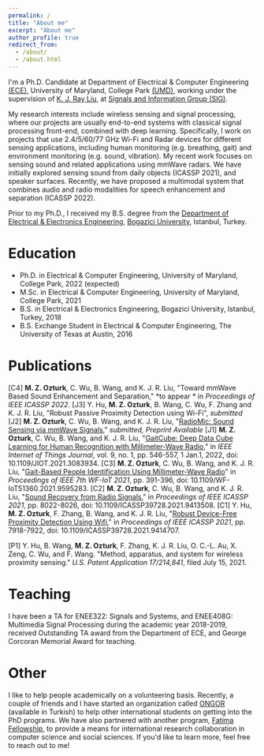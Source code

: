 ```yaml
---
permalink: /
title: "About me"
excerpt: "About me"
author_profile: true
redirect_from: 
  - /about/
  - /about.html
---
```


I'm a Ph.D. Candidate at Department of Electrical & Computer Engineering [(ECE)](https://ece.umd.edu/), University of Maryland, College Park [(UMD)](https://umd.edu/), working under the supervision of [K. J. Ray Liu](http://www.cspl.umd.edu/kjrliu/), at [Signals and Information Group (SIG)](http://sig.umd.edu/).

My research interests include wireless sensing and signal processing, where our projects are usually end-to-end systems with classical signal processing front-end, combined with deep learning. Specifically, I work on projects that use 2.4/5/60/77 GHz Wi-Fi and Radar devices for different sensing applications, including human monitoring (e.g. breathing, gait) and environment monitoring (e.g. sound, vibration). My recent work focuses on sensing sound and related applications using mmWave radars. We have initially explored sensing sound from daily objects (ICASSP 2021), and speaker surfaces. Recently, we have proposed a multimodal system that combines audio and radio modalities for speech enhancement and separation (ICASSP 2022).

Prior to my Ph.D., I received my B.S. degree from the [Department of Electrical & Electronics Engineering](https://ee.boun.edu.tr/), [Bogazici University](http://boun.edu.tr/en-US/Index), Istanbul, Turkey.

# Education
* Ph.D. in Electrical & Computer Engineering, University of Maryland, College Park, 2022 (expected)
* M.Sc. in Electrical & Computer Engineering, University of Maryland, College Park, 2021 
* B.S. in Electrical & Electronics Engineering, Bogazici University, Istanbul, Turkey, 2018
* B.S. Exchange Student in Electrical & Computer Engineering, The University of Texas at Austin, 2016

# Publications
[C4] **M. Z. Ozturk**, C. Wu, B. Wang, and K. J. R. Liu, "Toward mmWave Based Sound Enhancement and Separation," *to appear * in *Proceedings of IEEE ICASSP 2022*.
[J3] Y. Hu, **M. Z. Ozturk**, B. Wang, C. Wu, F. Zhang and K. J. R. Liu, "Robust Passive Proximity Detection using Wi-Fi", *submitted*
[J2] **M. Z. Ozturk**, C. Wu, B. Wang, and K. J. R. Liu, "[RadioMic: Sound Sensing via mmWave Signals](https://arxiv.org/abs/2108.03164)," *submitted, Preprint Available*
[J1] **M. Z. Ozturk**, C. Wu, B. Wang, and K. J. R. Liu, "[GaitCube: Deep Data Cube Learning for Human Recognition with Millimeter-Wave Radio](https://ieeexplore.ieee.org/document/9440988)," in *IEEE Internet of Things Journal*, vol. 9, no. 1, pp. 546-557, 1 Jan.1, 2022, doi: 10.1109/JIOT.2021.3083934.
[C3] **M. Z. Ozturk**, C. Wu, B. Wang, and K. J. R. Liu, "[Gait-Based People Identification Using Millimeter-Wave Radio](https://ieeexplore.ieee.org/document/9595283)" in *Proceedings of IEEE 7th WF-IoT 2021*, pp. 391-396, doi: 10.1109/WF-IoT51360.2021.9595283.
[C2] **M. Z. Ozturk**, C. Wu, B. Wang, and K. J. R. Liu, "[Sound Recovery from Radio Signals](https://ieeexplore.ieee.org/document/9413508)," in *Proceedings of IEEE ICASSP 2021*, pp. 8022-8026, doi: 10.1109/ICASSP39728.2021.9413508.
[C1] Y. Hu, **M. Z. Ozturk**, F. Zhang, B. Wang, and K. J. R. Liu, "[Robust Device-Free Proximity Detection Using Wifi](https://ieeexplore.ieee.org/document/9414707)," in *Proceedings of IEEE ICASSP 2021*, pp. 7918-7922, doi: 10.1109/ICASSP39728.2021.9414707.

[P1] Y. Hu, B. Wang, **M. Z. Ozturk**, F. Zhang, K. J. R. Liu, O. C.-L. Au, X. Zeng, C. Wu, and F. Wang. "Method, apparatus, and system for wireless proximity sensing." *U.S. Patent Application 17/214,841*, filed July 15, 2021.

# Teaching
I have been a TA for ENEE322: Signals and Systems, and ENEE408G: Multimedia Signal Processing during the academic year 2018-2019, received Outstanding TA award from the Department of ECE, and George Corcoran Memorial Award for teaching.

# Other
I like to help people academically on a volunteering basis. Recently, a couple of friends and I have started an organization called [ONGOR](https://www.oncugonuller.com/) (available in Turkish) to help other international students on getting into the PhD programs. We have also partnered with another program, [Fatima Fellowship](http://fatimafellowship.com/), to provide a means for international research collaboration in computer science and social sciences. If you'd like to learn more, feel free to reach out to me! 
